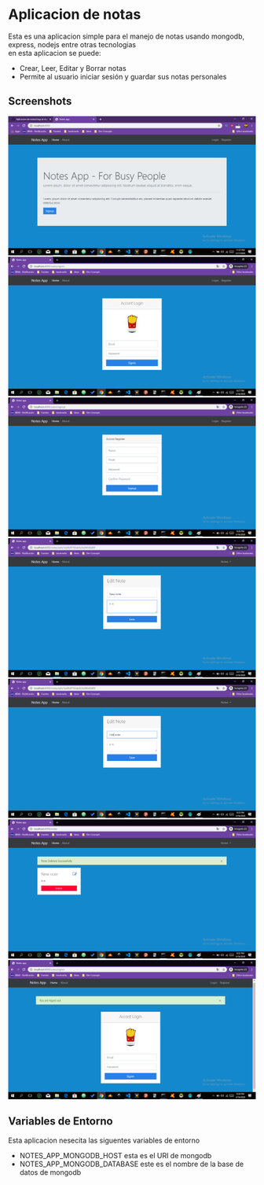 <h1>Aplicacion de notas</h1>

<p> Esta es una aplicacion simple para el manejo de notas usando mongodb, express, nodejs entre otras tecnologias </br> en esta aplicacion se puede: </p>
<ul> <li> Crear, Leer, Editar y Borrar notas </li> <li> Permite al usuario iniciar sesión y guardar sus notas personales </li> </ul>
<h2> Screenshots </h2>
<img src="https://github.com/FranciscoRepillosa/Aplicacion-de-notas/blob/master/imgs/notesapp-home.png">
<img src="https://github.com/FranciscoRepillosa/Aplicacion-de-notas/blob/master/imgs/notesapp-login.png">
<img src="https://github.com/FranciscoRepillosa/Aplicacion-de-notas/blob/master/imgs/notesapp-register.png">
<img src="https://github.com/FranciscoRepillosa/Aplicacion-de-notas/blob/master/imgs/notesapp-newnote.png">
<img src="https://github.com/FranciscoRepillosa/Aplicacion-de-notas/blob/master/imgs/notesapp-editnote.png">
<img src="https://github.com/FranciscoRepillosa/Aplicacion-de-notas/blob/master/imgs/notesapp-allnotes.png">
<img src="https://github.com/FranciscoRepillosa/Aplicacion-de-notas/blob/master/imgs/notesapp-logout.png">
<h2> Variables de Entorno </h2>
<p> Esta aplicacion nesecita las siguentes variables de entorno </p>
<ul> <li> NOTES_APP_MONGODB_HOST esta es el URI de mongodb </li> <li> NOTES_APP_MONGODB_DATABASE este es el nombre de la base de datos de mongodb </li> </ul>
